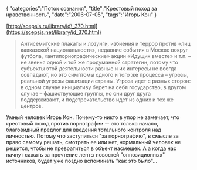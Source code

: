 {
"categories":"Поток сознания",
"title":"Крестовый поход за нравственность",
"date":"2006-07-05",
"tags":"Игорь Кон"
}

[http://scepsis.ru/library/id\_370.html](https://scepsis.net/library/id_370.html)

> Антисемитские плакаты и лозунги, избиения и террор против «лиц кавказской национальности», недавние события в Москве вокруг футбола, «антипорнографические» акции «Идущих вместе» и т.п. – не звенья одной и той же продуманной стратегии, потому что субъекты этой деятельности разные и их интересы не всегда совпадают, но это симптомы одного и того же процесса – угрозы, реальной угрозы фашизации страны. Угроза идет с разных сторон: в одном случае инициативу берет на себя государство, в другом случае – фашиствующие группы, но они друг друга поддерживают, и подстрекательство идет из одних и тех же центров.

Умный человек Игорь Кон. Почему-то никто в упор не замечает, что крестовый поход против порнографии -- это только начало, благовидный предлог для введения тотального контроля над личностью. Потому что заступиться "за порнографию", в смысле за право самому решать, смотреть ее или нет, нормальный человек не решится, чтобы не превратиться в объект насмешек. А а когда нас начнут сажать за прочтение ленты новостей "оппозиционных" источников, будет уже поздно вспоминать "как это было"...
